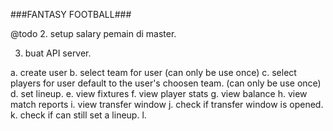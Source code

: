 ###FANTASY FOOTBALL###

@todo
2. setup salary pemain di master.

3. buat API server.

a. create user
b. select team for user (can only be use once)
c. select players for user default to the user's choosen team. (can only be use once)
d. set lineup.
e. view fixtures
f. view player stats
g. view balance
h. view match reports
i. view transfer window
j. check if transfer window is opened.
k. check if can still set a lineup.
l. 
